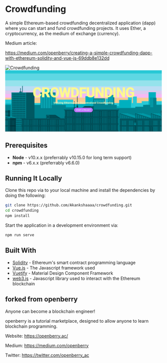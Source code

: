# Crowdfunding

A simple Ethereum-based crowdfunding decentralized application (dapp) where you can start and fund crowdfunding projects. It uses Ether, a cryptocurrency, as the medium of exchange (currency).

Medium article:

https://medium.com/openberry/creating-a-simple-crowdfunding-dapp-with-ethereum-solidity-and-vue-js-69ddb8e132dd

![Crowdfunding](https://i.imgur.com/mmnPHLf.gif)
![Crowdfunding](https://github.com/Akankshaaaa/crowdfunding/blob/ab43a8503f374b30fc731341020e78d1a9aa6eac/Screenshots/Screenshot%202021-04-11%20at%209.26.21%20PM.png)

## Prerequisites

* **Node** - v10.x.x (preferrably v10.15.0 for long term support)
* **npm** - v6.x.x (preferrably v6.6.0)

## Running It Locally

Clone this repo via to your local machine and install the dependencies by doing the following:

```bash
git clone https://github.com/Akankshaaaa/crowdfunding.git
cd crowdfunding
npm install
```

Start the application in a development environment via:

```bash
npm run serve
```


## Built With

* [Solidity](https://solidity.readthedocs.io/en/v0.5.2/) - Ethereum's smart contract programming language
* [Vue.js](https://vuejs.org/) - The Javascript framework used
* [Vuetify](https://vuetifyjs.com/en/) - Material Design Component Framework
* [web3.js](https://github.com/ethereum/web3.js/) - Javascript library used to interact with the Ethereum blockchain 

## forked from openberry

Anyone can become a blockchain engineer!

openberry is a tutorial marketplace, designed to allow anyone to learn blockchain programming.

Website: https://openberry.ac/

Medium: https://medium.com/openberry

Twitter: https://twitter.com/openberry_ac
